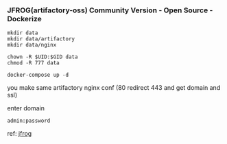 ### JFROG(artifactory-oss) Community Version - Open Source - Dockerize

~~~
mkdir data
mkdir data/artifactory
mkdir data/nginx
~~~

~~~
chown -R $UID:$GID data
chmod -R 777 data
~~~

~~~
docker-compose up -d
~~~

you make same artifactory nginx conf (80 redirect 443 and get domain and ssl)

enter domain
~~~
admin:password
~~~

ref: [jfrog](https://www.jfrog.com/confluence/display/JFROG/Installing+Artifactory)
